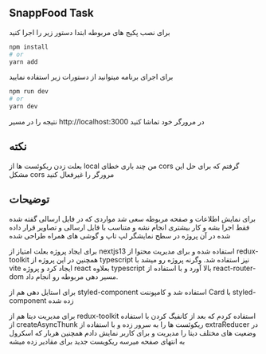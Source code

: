 
## SnappFood Task

برای نصب پکیج های مربوطه ابتدا دستور زیر را اجرا کنید
```bash
npm install
# or
yarn add
```

برای اجرای برنامه میتوانید از دستورات زیر استفاده نمایید
```bash
npm run dev
# or
yarn dev
```

نتیجه را در مسیر http://localhost:3000 در مرورگر خود تماشا کنید

## نکته 
بعلت زدن ریکوئست ها از local من چند باری خطای cors گرفتم که برای حل این مشکل cors مرورگر را غیرفعال کنید

## توضیحات
برای نمایش اطلاعات و صفحه مربوطه سعی شد مواردی که در فایل ارسالی گفته شده فقط اجرا بشه و کار بیشتری انجام نشه و متناسب با فایل ارسالی و تصاویر قرار داده شده در آن پروژه در سطح نمایشگر لپ تاپ و گوشی های همراه طراحی شده

برای ایجاد پروژه بعلت امتیاز از nextjs13 استفاده شده  و برای مدیریت محتوا از redux-toolkit
همچنین در این پروژه از typescript نیز استفاده شد.
وگرنه پروژه رو میشد با vite ایجاد کرد و پروژه react بعلاوه typescript بالا آورد و با استفاده از react-router-dom مسیر دهی مربوطه رو انجام داد.

برای استایل دهی هم از styled-component  استفاده شد و کامپوننت Card با styled-component زده شده

برای مدیریت دیتا هم از redux-toolkit استفاده کردم که بعد از کانفیگ کردن با استفاده از createAsyncThunk ریکوئست ها را به سرور زده و با استفاده از extraReducer در وضعیت های مختلف دیتا را مدیریت و برای کاربر نمایش دادم
همچنین هربار که اسکرول به انتهای صفحه میرسه ریکویست جدید برای مقادیر زده میشه